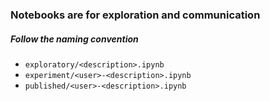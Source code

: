 ### Notebooks are for exploration and communication

##### Follow the naming convention
- `exploratory/<description>.ipynb`
- `experiment/<user>-<description>.ipynb`
- `published/<user>-<description>.ipynb`

